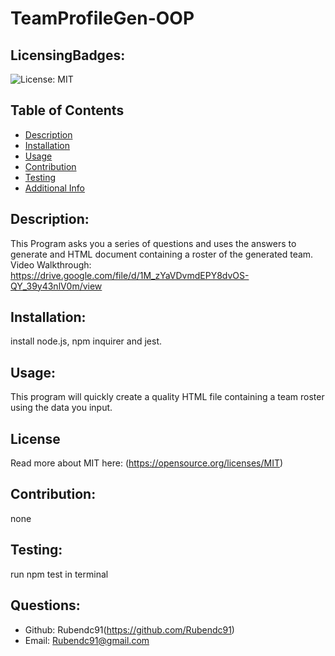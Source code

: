 # TeamProfileGen-OOP
  ## LicensingBadges:
  ![License: MIT](https://img.shields.io/badge/License-MIT-yellow.svg)
  ## Table of Contents 
  - [Description](#description)
  - [Installation](#installation)
  - [Usage](#usage)
  - [Contribution](#contribution)
  - [Testing](#testing)
  - [Additional Info](#questions)
  ## Description:
  This Program asks you a series of questions and uses the answers to generate and HTML document containing a roster of the generated team.
  Video Walkthrough: https://drive.google.com/file/d/1M_zYaVDvmdEPY8dvOS-QY_39y43nlV0m/view

  ## Installation:
  install node.js, npm inquirer and jest.
  ## Usage:
  This program will quickly create a quality HTML file containing a team roster using the data you input.
  ## License
  Read more about MIT here:
  (https://opensource.org/licenses/MIT)
  ## Contribution:
  none
  ## Testing:
  run npm test in terminal
  ## Questions:
  - Github: Rubendc91(https://github.com/Rubendc91)
  - Email: Rubendc91@gmail.com 